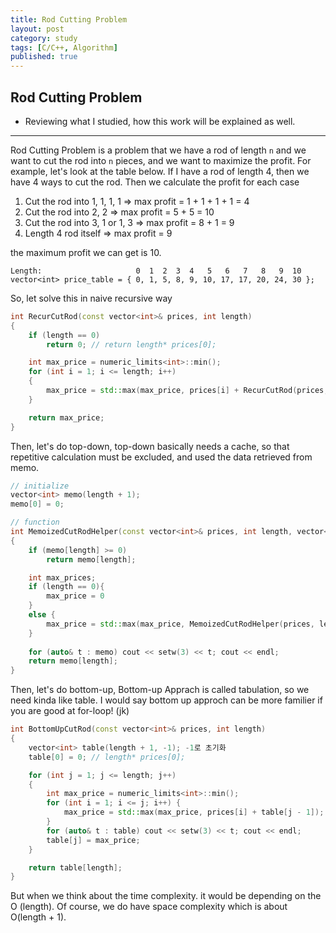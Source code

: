 ```yaml
---
title: Rod Cutting Problem
layout: post
category: study
tags: [C/C++, Algorithm]
published: true
---
```


## Rod Cutting Problem
* Reviewing what I studied, how this work will be explained as well. 
---

Rod Cutting Problem is a problem that we have a rod of length `n` and we want to cut the rod into `n` pieces, and we want to maximize the profit.
For example, let's look at the table below. If I have a rod of length 4, then we have 4 ways to cut the rod. Then we calculate the profit for each case

1. Cut the rod into 1, 1, 1, 1     => max profit = 1 + 1 + 1 + 1 = 4
2. Cut the rod into 2, 2           => max profit = 5 + 5 = 10
3. Cut the rod into 3, 1 or 1, 3   => max profit = 8 + 1 = 9
4. Length 4 rod itself             => max profit = 9

the maximum profit we can get is 10.

```
Length:                     0  1  2  3  4   5   6   7   8   9  10
vector<int> price_table = { 0, 1, 5, 8, 9, 10, 17, 17, 20, 24, 30 };
```

So, let solve this in naive recursive way

```c++
int RecurCutRod(const vector<int>& prices, int length)
{
	if (length == 0)
		return 0; // return length* prices[0];

	int max_price = numeric_limits<int>::min();
	for (int i = 1; i <= length; i++)
	{
		max_price = std::max(max_price, prices[i] + RecurCutRod(prices, length - i));
	}

	return max_price;
}
```

Then, let's do top-down, top-down basically needs a cache, so that repetitive calculation must be excluded, and used the data retrieved from memo.

```c++
// initialize 
vector<int> memo(length + 1);
memo[0] = 0;

// function
int MemoizedCutRodHelper(const vector<int>& prices, int length, vector<int>& memo)
{
	if (memo[length] >= 0)
		return memo[length];

    int max_prices;
    if (length == 0){
        max_price = 0
    }
    else {
        max_price = std::max(max_price, MemoizedCutRodHelper(prices, length - i, memo))    
    }
	
    for (auto& t : memo) cout << setw(3) << t; cout << endl;
	return memo[length];
}
```

Then, let's do bottom-up, Bottom-up Apprach is called tabulation, so we need kinda like table. I would say bottom up approch can be more familier if you are good at for-loop! (jk)

```c++
int BottomUpCutRod(const vector<int>& prices, int length)
{
	vector<int> table(length + 1, -1); -1로 초기화
	table[0] = 0; // length* prices[0];

	for (int j = 1; j <= length; j++)
	{
		int max_price = numeric_limits<int>::min();
		for (int i = 1; i <= j; i++) {
			max_price = std::max(max_price, prices[i] + table[j - 1]);
		}
		for (auto& t : table) cout << setw(3) << t; cout << endl;
		table[j] = max_price;
	}

	return table[length];
}
```

But when we think about the time complexity. it would be depending on the O (length). Of course, we do have space complexity which is about O(length + 1).